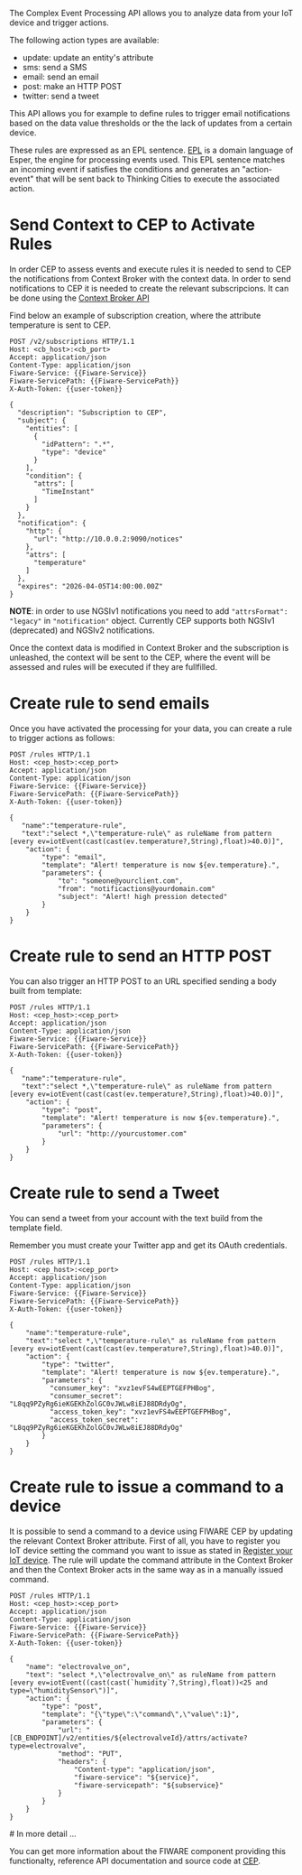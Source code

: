 The Complex Event Processing API allows you to analyze data from your IoT device and trigger actions.

The following action types are available:

- update: update an entity's attribute
- sms: send a SMS
- email: send an email
- post: make an HTTP POST
- twitter: send a tweet

This API allows you for example to define rules to trigger email notifications based on the data value thresholds or the the lack of updates from a certain device.

These rules are expressed as an EPL sentence. [EPL](http://www.espertech.com/esper/index.php) is a domain language of Esper, the engine for processing events used. This EPL sentence matches an incoming event if satisfies the conditions and generates an "action-event" that will be sent back to Thinking Cities to execute the associated action.


# Send Context to CEP to Activate Rules

In order CEP to assess events and execute rules it is needed to send to CEP the notifications from Context Broker with the context data. In order to send notifications to CEP it is needed to create the relevant subscripcions. It can be done using the [Context Broker API](https://thinking-cities.readthedocs.io/en/latest/data_api/index.html#subscribe-to-data-updates)

Find below an example of subscription creation, where the attribute temperature is sent to CEP.

```
POST /v2/subscriptions HTTP/1.1
Host: <cb_host>:<cb_port>
Accept: application/json
Content-Type: application/json
Fiware-Service: {{Fiware-Service}} 
Fiware-ServicePath: {{Fiware-ServicePath}} 
X-Auth-Token: {{user-token}}

{
  "description": "Subscription to CEP",
  "subject": {
    "entities": [
      {
        "idPattern": ".*",
        "type": "device"
      }
    ],
    "condition": {
      "attrs": [
        "TimeInstant"
      ]
    }
  },
  "notification": {
    "http": {
      "url": "http://10.0.0.2:9090/notices"
    },
    "attrs": [
      "temperature"
    ]
  },
  "expires": "2026-04-05T14:00:00.00Z"
}
```

**NOTE**: in order to use NGSIv1 notifications you need to add `"attrsFormat": "legacy"` in `"notification"` object.
Currently CEP supports both NGSIv1 (deprecated) and NGSIv2 notifications.

Once the context data is modified in Context Broker and the subscription is unleashed, the context will be sent to the CEP, where the event will be assessed and rules will be executed if they are fullfilled.


# Create rule to send emails

Once you have activated the processing for your data, you can create a rule to trigger actions as follows:

```
POST /rules HTTP/1.1
Host: <cep_host>:<cep_port>
Accept: application/json
Content-Type: application/json
Fiware-Service: {{Fiware-Service}} 
Fiware-ServicePath: {{Fiware-ServicePath}} 
X-Auth-Token: {{user-token}}

{
   "name":"temperature-rule",
   "text":"select *,\"temperature-rule\" as ruleName from pattern [every ev=iotEvent(cast(cast(ev.temperature?,String),float)>40.0)]",
    "action": {
        "type": "email",
        "template": "Alert! temperature is now ${ev.temperature}.",
        "parameters": {
            "to": "someone@yourclient.com",
            "from": "notificactions@yourdomain.com"
            "subject": "Alert! high pression detected"
        }
    }
}
```



# Create rule to send an  HTTP POST

You can also trigger an HTTP POST to an URL specified sending a body built from template:

```
POST /rules HTTP/1.1
Host: <cep_host>:<cep_port>
Accept: application/json
Content-Type: application/json
Fiware-Service: {{Fiware-Service}} 
Fiware-ServicePath: {{Fiware-ServicePath}} 
X-Auth-Token: {{user-token}}

{
   "name":"temperature-rule",
   "text":"select *,\"temperature-rule\" as ruleName from pattern [every ev=iotEvent(cast(cast(ev.temperature?,String),float)>40.0)]",
    "action": {
        "type": "post",
        "template": "Alert! temperature is now ${ev.temperature}.",
        "parameters": {
            "url": "http://yourcustomer.com"
        }
    }
}
```

# Create rule to send a Tweet

You can send a tweet from your account with the text build from the template field. 

Remember you must create your Twitter app and get its OAuth credentials.

```
POST /rules HTTP/1.1
Host: <cep_host>:<cep_port>
Accept: application/json
Content-Type: application/json
Fiware-Service: {{Fiware-Service}} 
Fiware-ServicePath: {{Fiware-ServicePath}} 
X-Auth-Token: {{user-token}}

{
    "name":"temperature-rule",
    "text":"select *,\"temperature-rule\" as ruleName from pattern [every ev=iotEvent(cast(cast(ev.temperature?,String),float)>40.0)]",
    "action": {
        "type": "twitter",
        "template": "Alert! temperature is now ${ev.temperature}.",
        "parameters": {
          "consumer_key": "xvz1evFS4wEEPTGEFPHBog",
          "consumer_secret": "L8qq9PZyRg6ieKGEKhZolGC0vJWLw8iEJ88DRdyOg",
          "access_token_key": "xvz1evFS4wEEPTGEFPHBog",
          "access_token_secret": "L8qq9PZyRg6ieKGEKhZolGC0vJWLw8iEJ88DRdyOg"
        }
    }
}

```

# Create rule to issue a command to a device

It is possible to send a command to a device using FIWARE CEP by updating the relevant Context Broker attribute. First of all, you have to register you IoT device setting the command you want to issue as stated in [Register your IoT device](https://thinking-cities.readthedocs.io/en/latest/device_api/index.html#register-your-iot-device). The rule will update the command attribute in the Context Broker and then the Context Broker acts in the same way as in a manually issued command.

```
POST /rules HTTP/1.1
Host: <cep_host>:<cep_port>
Accept: application/json
Content-Type: application/json
Fiware-Service: {{Fiware-Service}} 
Fiware-ServicePath: {{Fiware-ServicePath}} 
X-Auth-Token: {{user-token}}

{
    "name": "electrovalve_on",
    "text": "select *,\"electrovalve_on\" as ruleName from pattern [every ev=iotEvent((cast(cast(`humidity`?,String),float))<25 and type=\"humiditySensor\")]",
    "action": {
        "type": "post",
        "template": "{\"type\":\"command\",\"value\":1}",
        "parameters": {
            "url": "[CB_ENDPOINT]/v2/entities/${electrovalveId}/attrs/activate?type=electrovalve",
            "method": "PUT",
            "headers": {
                "Content-type": "application/json",
                "fiware-service": "${service}",
                "fiware-servicepath": "${subservice}"
            }
        }
    }
}
```

# In more detail ...

You can get more information about the FIWARE component providing this functionalty, reference API documentation and source code at [CEP](cep.md).
